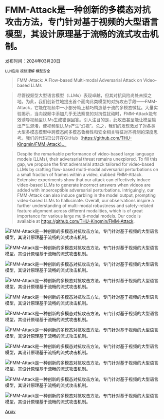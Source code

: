 # FMM-Attack是一种创新的多模态对抗攻击方法，专门针对基于视频的大型语言模型，其设计原理基于流畅的流式攻击机制。

发布时间：2024年03月20日

`LLM应用` `视频理解` `模型安全`

> FMM-Attack: A Flow-based Multi-modal Adversarial Attack on Video-based LLMs

> 尽管视频型大型语言模型（LLMs）表现卓越，但其对抗风险尚处未探之地。为此，我们创新性地提出首个面向此类模型的对抗攻击手段——FMM-Attack，它能在视频中一小部分帧上精巧构造基于流的多模态微扰。大量实验揭示，当向视频中添加几乎无法察觉的对抗性扰动时，FMM-Attack能有效诱导视频型LLMs生成错误回答。引人注目的是，此攻击甚至能让模型输出产生混淆，使视频型LLMs产生“幻视”。总之，我们的发现激发了对各类大型多模态模型中跨模态间多模态鲁棒性和安全相关特征对齐机制的深度思考。我们的代码已公开在GitHub（https://github.com/THU-Kingmin/FMM-Attack）。

> Despite the remarkable performance of video-based large language models (LLMs), their adversarial threat remains unexplored. To fill this gap, we propose the first adversarial attack tailored for video-based LLMs by crafting flow-based multi-modal adversarial perturbations on a small fraction of frames within a video, dubbed FMM-Attack. Extensive experiments show that our attack can effectively induce video-based LLMs to generate incorrect answers when videos are added with imperceptible adversarial perturbations. Intriguingly, our FMM-Attack can also induce garbling in the model output, prompting video-based LLMs to hallucinate. Overall, our observations inspire a further understanding of multi-modal robustness and safety-related feature alignment across different modalities, which is of great importance for various large multi-modal models. Our code is available at https://github.com/THU-Kingmin/FMM-Attack.

![FMM-Attack是一种创新的多模态对抗攻击方法，专门针对基于视频的大型语言模型，其设计原理基于流畅的流式攻击机制。](../../../paper_images/2403.13507/x1.png)

![FMM-Attack是一种创新的多模态对抗攻击方法，专门针对基于视频的大型语言模型，其设计原理基于流畅的流式攻击机制。](../../../paper_images/2403.13507/x2.png)

![FMM-Attack是一种创新的多模态对抗攻击方法，专门针对基于视频的大型语言模型，其设计原理基于流畅的流式攻击机制。](../../../paper_images/2403.13507/x3.png)

![FMM-Attack是一种创新的多模态对抗攻击方法，专门针对基于视频的大型语言模型，其设计原理基于流畅的流式攻击机制。](../../../paper_images/2403.13507/x4.png)

![FMM-Attack是一种创新的多模态对抗攻击方法，专门针对基于视频的大型语言模型，其设计原理基于流畅的流式攻击机制。](../../../paper_images/2403.13507/x5.png)

![FMM-Attack是一种创新的多模态对抗攻击方法，专门针对基于视频的大型语言模型，其设计原理基于流畅的流式攻击机制。](../../../paper_images/2403.13507/x6.png)

![FMM-Attack是一种创新的多模态对抗攻击方法，专门针对基于视频的大型语言模型，其设计原理基于流畅的流式攻击机制。](../../../paper_images/2403.13507/x7.png)

![FMM-Attack是一种创新的多模态对抗攻击方法，专门针对基于视频的大型语言模型，其设计原理基于流畅的流式攻击机制。](../../../paper_images/2403.13507/x8.png)

![FMM-Attack是一种创新的多模态对抗攻击方法，专门针对基于视频的大型语言模型，其设计原理基于流畅的流式攻击机制。](../../../paper_images/2403.13507/x9.png)

![FMM-Attack是一种创新的多模态对抗攻击方法，专门针对基于视频的大型语言模型，其设计原理基于流畅的流式攻击机制。](../../../paper_images/2403.13507/x10.png)

![FMM-Attack是一种创新的多模态对抗攻击方法，专门针对基于视频的大型语言模型，其设计原理基于流畅的流式攻击机制。](../../../paper_images/2403.13507/x11.png)

[Arxiv](https://arxiv.org/abs/2403.13507)